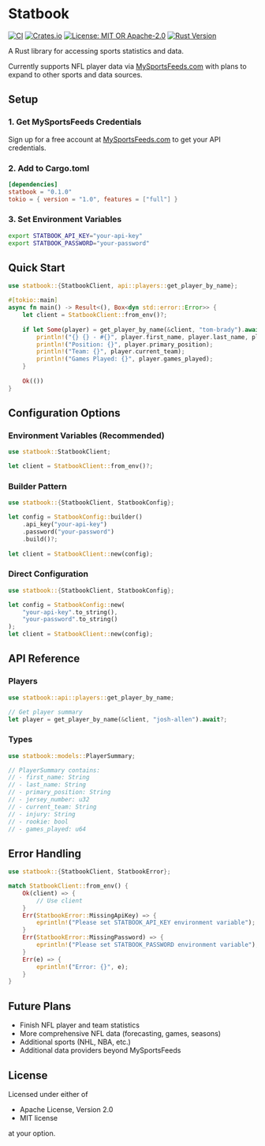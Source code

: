 # Statbook

[![CI](https://github.com/daguenette/statbook/workflows/CI/badge.svg)](https://github.com/yourusername/nfl-stats-funtimes/actions)
[![Crates.io](https://img.shields.io/crates/v/statbook.svg)](https://crates.io/crates/statbook)
[![License: MIT OR Apache-2.0](https://img.shields.io/badge/License-MIT%20OR%20Apache--2.0-blue.svg)](https://github.com/yourusername/nfl-stats-funtimes#license)
[![Rust Version](https://img.shields.io/badge/rust-1.70+-blue.svg)](https://www.rust-lang.org)

A Rust library for accessing sports statistics and data.

Currently supports NFL player data via [MySportsFeeds.com](https://www.mysportsfeeds.com) with plans to expand to other sports and data sources.

## Setup

### 1. Get MySportsFeeds Credentials

Sign up for a free account at [MySportsFeeds.com](https://www.mysportsfeeds.com) to get your API credentials.

### 2. Add to Cargo.toml

```toml
[dependencies]
statbook = "0.1.0"
tokio = { version = "1.0", features = ["full"] }
```

### 3. Set Environment Variables

```bash
export STATBOOK_API_KEY="your-api-key"
export STATBOOK_PASSWORD="your-password"
```

## Quick Start

```rust
use statbook::{StatbookClient, api::players::get_player_by_name};

#[tokio::main]
async fn main() -> Result<(), Box<dyn std::error::Error>> {
    let client = StatbookClient::from_env()?;
    
    if let Some(player) = get_player_by_name(&client, "tom-brady").await? {
        println!("{} {} - #{}", player.first_name, player.last_name, player.jersey_number);
        println!("Position: {}", player.primary_position);
        println!("Team: {}", player.current_team);
        println!("Games Played: {}", player.games_played);
    }
    
    Ok(())
}
```

## Configuration Options

### Environment Variables (Recommended)

```rust
use statbook::StatbookClient;

let client = StatbookClient::from_env()?;
```

### Builder Pattern

```rust
use statbook::{StatbookClient, StatbookConfig};

let config = StatbookConfig::builder()
    .api_key("your-api-key")
    .password("your-password")
    .build()?;
    
let client = StatbookClient::new(config);
```

### Direct Configuration

```rust
use statbook::{StatbookClient, StatbookConfig};

let config = StatbookConfig::new(
    "your-api-key".to_string(), 
    "your-password".to_string()
);
let client = StatbookClient::new(config);
```

## API Reference

### Players

```rust
use statbook::api::players::get_player_by_name;

// Get player summary
let player = get_player_by_name(&client, "josh-allen").await?;
```

### Types

```rust
use statbook::models::PlayerSummary;

// PlayerSummary contains:
// - first_name: String
// - last_name: String  
// - primary_position: String
// - jersey_number: u32
// - current_team: String
// - injury: String
// - rookie: bool
// - games_played: u64
```

## Error Handling

```rust
use statbook::{StatbookClient, StatbookError};

match StatbookClient::from_env() {
    Ok(client) => {
        // Use client
    }
    Err(StatbookError::MissingApiKey) => {
        eprintln!("Please set STATBOOK_API_KEY environment variable");
    }
    Err(StatbookError::MissingPassword) => {
        eprintln!("Please set STATBOOK_PASSWORD environment variable");
    }
    Err(e) => {
        eprintln!("Error: {}", e);
    }
}
```

## Future Plans

- Finish NFL player and team statistics
- More comprehensive NFL data (forecasting, games, seasons)
- Additional sports (NHL, NBA, etc.)
- Additional data providers beyond MySportsFeeds

## License

Licensed under either of

- Apache License, Version 2.0
- MIT license

at your option.
